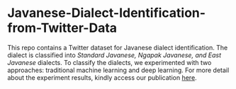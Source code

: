# Javanese-Dialect-Identification-from-Twitter-Data

This repo contains a Twitter dataset for Javanese dialect identification. The dialect is classified into *Standard Javanese, Ngapak Javanese, and East Javanese* dialects.
To classify the dialects, we experimented with two approaches: traditional machine learning and deep learning. For more detail about the experiment results, kindly access our publication [here](https://scholar.archive.org/work/sps3qk2efzdahi7e2pwjhv5z3m/access/wayback/http://kinetik.umm.ac.id/index.php/kinetik/article/download/1121/pdf).


